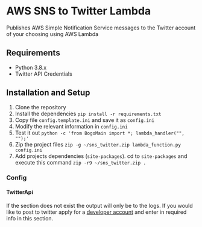 # AWS SNS to Twitter Lambda
Publishes AWS Simple Notification Service messages to the Twitter account of your choosing using AWS Lambda

## Requirements
- Python 3.8.x
- Twitter API Credentials

## Installation and Setup
1. Clone the repository
1. Install the dependencies `pip install -r requirements.txt`
1. Copy file `config.template.ini` and save it as `config.ini`
1. Modify the relevant information in `config.ini`
1. Test it out `python -c 'from BogoMain import *; lambda_handler("", "");'`
1. Zip the project files `zip -g ~/sns_twitter.zip lambda_function.py config.ini`
1. Add projects dependencies (`site-packages`). cd to `site-packages` and execute this command `zip -r9 ~/sns_twitter.zip .`

### Config
#### TwitterApi
If the section does not exist the output will only be to the logs. If you would like to post to twitter apply for a [developer account](https://developer.twitter.com/en/apply-for-access) and enter in required info in this section.
